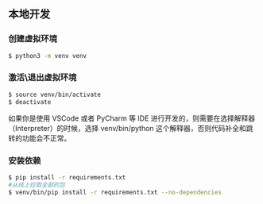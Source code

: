 ## 本地开发

### 创建虚拟环境

~~~~sh
$ python3 -m venv venv
~~~~

### 激活\退出虚拟环境

~~~~sh
$ source venv/bin/activate
$ deactivate
~~~~

如果你是使用 VSCode 或者 PyCharm 等 IDE 进行开发的，则需要在选择解释器（Interpreter）的时候，选择 venv/bin/python 这个解释器，否则代码补全和跳转的功能会不正常。


### 安装依赖
~~~~sh
$ pip install -r requirements.txt
#从线上拉取全部的包
$ venv/bin/pip install -r requirements.txt --no-dependencies
~~~~